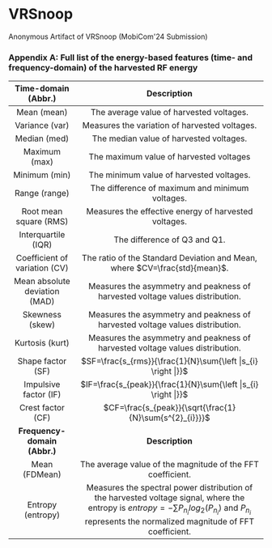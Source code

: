 # VRSnoop
Anonymous Artifact of VRSnoop (MobiCom'24 Submission)


### Appendix A: Full list of the energy-based features (time- and frequency-domain) of the harvested RF energy
|    **Time-domain (Abbr.)**    |                                                                                                       **Description**                                                                                                       |
|:-----------------------------:|:---------------------------------------------------------------------------------------------------------------------------------------------------------------------------------------------------------------------------:|
|          Mean (mean)          |                                                                                           The average value of harvested voltages.                                                                                          |
|         Variance (var)        |                                                                                        Measures the variation of harvested voltages.                                                                                        |
|          Median (med)         |                                                                                           The median value of harvested voltages.                                                                                           |
|         Maximum (max)         |                                                                                           The maximum value of harvested voltages                                                                                           |
|         Minimum (min)         |                                                                                           The minimum value of harvested voltages.                                                                                          |
|         Range (range)         |                                                                                       The difference of maximum and minimum voltages.                                                                                       |
|     Root mean square (RMS)    |                                                                                     Measures the effective energy of harvested voltages.                                                                                    |
|      Interquartile (IQR)      |                                                                                                 The difference of Q3 and Q1.                                                                                                |
| Coefficient of variation (CV) |                                                                          The ratio of the Standard Deviation and Mean, where $CV=\frac{std}{mean}$.                                                                         |
| Mean absolute deviation (MAD) |                                                                        Measures the asymmetry and peakness of harvested voltage values distribution.                                                                        |
|        Skewness (skew)        |                                                                        Measures the asymmetry and peakness of harvested voltage values distribution.                                                                        |
|        Kurtosis (kurt)        |                                                                        Measures the asymmetry and peakness of harvested voltage values distribution.                                                                        |
|       Shape factor (SF)       |                                                                            $SF=\frac{s_{rms}}{\frac{1}{N}\sum{\left \|s_{i}  \right \|}}$                                                                           |
|     Impulsive factor (IF)     |                                                                           $IF=\frac{s_{peak}}{\frac{1}{N}\sum{\left \|s_{i}  \right \|}}$                                                                           |
|       Crest factor (CF)       |                                                                               $CF=\frac{s_{peak}}{\sqrt{\frac{1}{N}\sum{s^{2}_{i}}}}$                                                                               |
|  **Frequency-domain (Abbr.)** |                                                                                                       **Description**                                                                                                       |
|         Mean (FDMean)         |                                                                                  The average value of the magnitude of the FFT coefficient.                                                                                 |
|       Entropy (entropy)       | Measures the spectral power distribution of the harvested voltage signal, where the entropy is $entropy=-\sum{P_{n_{i}}log_{2}(P_{n_{i}})}$ and $P_{n_{i}}$ represents the normalized magnitude of FFT coefficient. |
